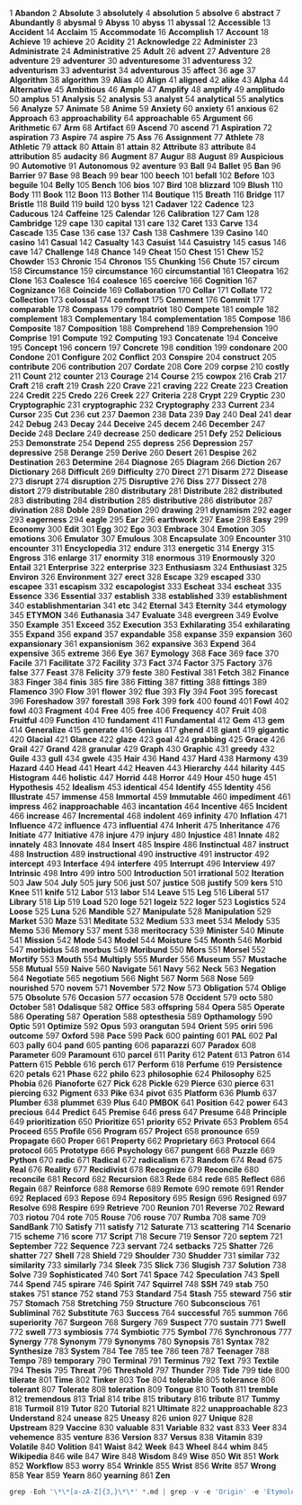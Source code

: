 1	**Abandon**
2	**Absolute**
3	**absolutely**
4	**absolution**
5	**absolve**
6	**abstract**
7	**Abundantly**
8	**abysmal**
9	**Abyss**
10	**abyss**
11	**abyssal**
12	**Accessible**
13	**Accident**
14	**Acclaim**
15	**Accommodate**
16	**Accomplish**
17	**Account**
18	**Achieve**
19	**achieve**
20	**Acidity**
21	**Acknowledge**
22	**Administer**
23	**Administrate**
24	**Administrative**
25	**Adult**
26	**advent**
27	**Adventure**
28	**adventure**
29	**adventurer**
30	**adventuresome**
31	**adventuress**
32	**adventurism**
33	**adventurist**
34	**adventurous**
35	**affect**
36	**age**
37	**Algorithm**
38	**algorithm**
39	**Alias**
40	**Align**
41	**aligned**
42	**alike**
43	**Alpha**
44	**Alternative**
45	**Ambitious**
46	**Ample**
47	**Amplify**
48	**amplify**
49	**amplitudo**
50	**amplus**
51	**Analysis**
52	**analysis**
53	**analyst**
54	**analytical**
55	**analytics**
56	**Analyze**
57	**Animate**
58	**Anime**
59	**Anxiety**
60	**anxiety**
61	**anxious**
62	**Approach**
63	**approachability**
64	**approachable**
65	**Argument**
66	**Arithmetic**
67	**Arm**
68	**Artifact**
69	**Ascend**
70	**ascend**
71	**Aspiration**
72	**aspiration**
73	**Aspire**
74	**aspire**
75	**Ass**
76	**Assignment**
77	**Athlete**
78	**Athletic**
79	**attack**
80	**Attain**
81	**attain**
82	**Attribute**
83	**attribute**
84	**attribution**
85	**audacity**
86	**Augment**
87	**Augur**
88	**August**
89	**Auspicious**
90	**Automotive**
91	**Autonomous**
92	**aventure**
93	**Ball**
94	**Ballet**
95	**Ban**
96	**Barrier**
97	**Base**
98	**Beach**
99	**bear**
100	**beech**
101	**befall**
102	**Before**
103	**beguile**
104	**Belly**
105	**Bench**
106	**bios**
107	**Bird**
108	**blizzard**
109	**Blush**
110	**Body**
111	**Book**
112	**Boon**
113	**Bother**
114	**Boutique**
115	**Breath**
116	**Bridge**
117	**Bristle**
118	**Build**
119	**build**
120	**byss**
121	**Cadaver**
122	**Cadence**
123	**Caducous**
124	**Caffeine**
125	**Calendar**
126	**Calibration**
127	**Cam**
128	**Cambridge**
129	**cape**
130	**capital**
131	**care**
132	**Caret**
133	**Carve**
134	**Cascade**
135	**Case**
136	**case**
137	**Cash**
138	**Cashmere**
139	**Casino**
140	**casino**
141	**Casual**
142	**Casualty**
143	**Casuist**
144	**Casuistry**
145	**casus**
146	**cave**
147	**Challenge**
148	**Chance**
149	**Cheat**
150	**Chest**
151	**Chew**
152	**Chowder**
153	**Chronic**
154	**Chronos**
155	**Chunking**
156	**Chute**
157	**circum**
158	**Circumstance**
159	**circumstance**
160	**circumstantial**
161	**Cleopatra**
162	**Clone**
163	**Coalesce**
164	**coalesce**
165	**coercive**
166	**Cognition**
167	**Cognizance**
168	**Coincide**
169	**Collaboration**
170	**Collar**
171	**Collate**
172	**Collection**
173	**colossal**
174	**comfront**
175	**Comment**
176	**Commit**
177	**comparable**
178	**Compass**
179	**compatriot**
180	**Compete**
181	**comple**
182	**complement**
183	**Complementary**
184	**complementation**
185	**Compose**
186	**Composite**
187	**Composition**
188	**Comprehend**
189	**Comprehension**
190	**Comprise**
191	**Compute**
192	**Computing**
193	**Concatenate**
194	**Conceive**
195	**Concept**
196	**concern**
197	**Concrete**
198	**condition**
199	**condonare**
200	**Condone**
201	**Configure**
202	**Conflict**
203	**Conspire**
204	**construct**
205	**contribute**
206	**contribution**
207	**Cordate**
208	**Core**
209	**corpse**
210	**costly**
211	**Count**
212	**counter**
213	**Courage**
214	**Course**
215	**cowpox**
216	**Crab**
217	**Craft**
218	**craft**
219	**Crash**
220	**Crave**
221	**craving**
222	**Create**
223	**Creation**
224	**Credit**
225	**Credo**
226	**Creek**
227	**Criteria**
228	**Crypt**
229	**Cryptic**
230	**Cryptographic**
231	**cryptographic**
232	**Cryptography**
233	**Current**
234	**Cursor**
235	**Cut**
236	**cut**
237	**Daemon**
238	**Data**
239	**Day**
240	**Deal**
241	**dear**
242	**Debug**
243	**Decay**
244	**Deceive**
245	**decem**
246	**December**
247	**Decide**
248	**Declare**
249	**decrease**
250	**dedicare**
251	**Defy**
252	**Delicious**
253	**Demonstrate**
254	**Depend**
255	**depress**
256	**Depression**
257	**depressive**
258	**Derange**
259	**Derive**
260	**Desert**
261	**Despise**
262	**Destination**
263	**Determine**
264	**Diagnose**
265	**Diagram**
266	**Diction**
267	**Dictionary**
268	**Difficult**
269	**Difficulty**
270	**Direct**
271	**Disarm**
272	**Disease**
273	**disrupt**
274	**disruption**
275	**Disruptive**
276	**Diss**
277	**Dissect**
278	**distort**
279	**distributable**
280	**distributary**
281	**Distribute**
282	**distributed**
283	**distributing**
284	**distribution**
285	**distributive**
286	**distributor**
287	**divination**
288	**Doble**
289	**Donation**
290	**drawing**
291	**dynamism**
292	**eager**
293	**eagerness**
294	**eagle**
295	**Ear**
296	**earthwork**
297	**Ease**
298	**Easy**
299	**Economy**
300	**Edit**
301	**Egg**
302	**Ego**
303	**Embrace**
304	**Emotion**
305	**emotions**
306	**Emulator**
307	**Emulous**
308	**Encapsulate**
309	**Encounter**
310	**encounter**
311	**Encyclopedia**
312	**endure**
313	**energetic**
314	**Energy**
315	**Engross**
316	**enlarge**
317	**enormity**
318	**enormous**
319	**Enormously**
320	**Entail**
321	**Enterprise**
322	**enterprise**
323	**Enthusiasm**
324	**Enthusiast**
325	**Environ**
326	**Environment**
327	**erect**
328	**Escape**
329	**escaped**
330	**escapee**
331	**escapism**
332	**escapologist**
333	**Escheat**
334	**escheat**
335	**Essence**
336	**Essential**
337	**establish**
338	**established**
339	**establishment**
340	**establishmentarian**
341	**etc**
342	**Eternal**
343	**Eternity**
344	**etymology**
345	**ETYMON**
346	**Euthanasia**
347	**Evaluate**
348	**evergreen**
349	**Evolve**
350	**Example**
351	**Exceed**
352	**Execution**
353	**Exhilarating**
354	**exhilarating**
355	**Expand**
356	**expand**
357	**expandable**
358	**expanse**
359	**expansion**
360	**expansionary**
361	**expansionism**
362	**expansive**
363	**Expend**
364	**expensive**
365	**extreme**
366	**Eye**
367	**Eymology**
368	**Face**
369	**face**
370	**Facile**
371	**Facilitate**
372	**Facility**
373	**Fact**
374	**Factor**
375	**Factory**
376	**false**
377	**Feast**
378	**Felicity**
379	**feste**
380	**Festival**
381	**Fetch**
382	**Finance**
383	**Finger**
384	**finis**
385	**fire**
386	**Fitting**
387	**fitting**
388	**fittings**
389	**Flamenco**
390	**Flow**
391	**flower**
392	**flue**
393	**Fly**
394	**Foot**
395	**forecast**
396	**Foreshadow**
397	**forestall**
398	**Fork**
399	**fork**
400	**found**
401	**Fowl**
402	**fowl**
403	**Fragment**
404	**Free**
405	**free**
406	**Frequency**
407	**Fruit**
408	**Fruitful**
409	**Function**
410	**fundament**
411	**Fundamental**
412	**Gem**
413	**gem**
414	**Generalize**
415	**generate**
416	**Genius**
417	**ghend**
418	**giant**
419	**gigantic**
420	**Glacial**
421	**Glance**
422	**glaze**
423	**goal**
424	**grabbing**
425	**Grace**
426	**Grail**
427	**Grand**
428	**granular**
429	**Graph**
430	**Graphic**
431	**greedy**
432	**Guile**
433	**gull**
434	**gwele**
435	**Hair**
436	**Hand**
437	**Hard**
438	**Harmony**
439	**Hazard**
440	**Head**
441	**Heart**
442	**Heaven**
443	**Hierarchy**
444	**hilarity**
445	**Histogram**
446	**holistic**
447	**Horrid**
448	**Horror**
449	**Hour**
450	**huge**
451	**Hypothesis**
452	**Idealism**
453	**identical**
454	**Identify**
455	**Identity**
456	**Illustrate**
457	**immense**
458	**Immortal**
459	**Immutable**
460	**impediment**
461	**impress**
462	**inapproachable**
463	**incantation**
464	**Incentive**
465	**Incident**
466	**increase**
467	**Incremental**
468	**indolent**
469	**infinity**
470	**Inflation**
471	**Influence**
472	**influence**
473	**influential**
474	**Inherit**
475	**Inheritance**
476	**Initiate**
477	**Initiative**
478	**injure**
479	**injury**
480	**Injustice**
481	**Innate**
482	**innately**
483	**Innovate**
484	**Insert**
485	**Inspire**
486	**Instinctual**
487	**instruct**
488	**Instruction**
489	**instructional**
490	**instructive**
491	**instructor**
492	**intercept**
493	**Interface**
494	**interfere**
495	**Interrupt**
496	**Interview**
497	**Intrinsic**
498	**Intro**
499	**intro**
500	**Introduction**
501	**irrational**
502	**Iteration**
503	**Jaw**
504	**July**
505	**jury**
506	**just**
507	**justice**
508	**justify**
509	**kers**
510	**Knee**
511	**knife**
512	**Labor**
513	**labor**
514	**Leave**
515	**Leg**
516	**Liberal**
517	**Library**
518	**Lip**
519	**Load**
520	**loge**
521	**logeiz**
522	**loger**
523	**Logistics**
524	**Loose**
525	**Luna**
526	**Mandible**
527	**Manipulate**
528	**Manipulation**
529	**Market**
530	**Maze**
531	**Meditate**
532	**Medium**
533	**meet**
534	**Melody**
535	**Memo**
536	**Memory**
537	**ment**
538	**meritocracy**
539	**Minister**
540	**Minute**
541	**Mission**
542	**Mode**
543	**Model**
544	**Moisture**
545	**Month**
546	**Morbid**
547	**morbidus**
548	**morbus**
549	**Moribund**
550	**Mors**
551	**Morsel**
552	**Mortify**
553	**Mouth**
554	**Multiply**
555	**Murder**
556	**Museum**
557	**Mustache**
558	**Mutual**
559	**Naive**
560	**Navigate**
561	**Navy**
562	**Neck**
563	**Negation**
564	**Negotiate**
565	**negotium**
566	**Night**
567	**Norm**
568	**Nose**
569	**nourished**
570	**novem**
571	**November**
572	**Now**
573	**Obligation**
574	**Oblige**
575	**Obsolute**
576	**Occasion**
577	**occasion**
578	**Occident**
579	**octo**
580	**October**
581	**Odalisque**
582	**Office**
583	**offspring**
584	**Opera**
585	**Operate**
586	**Operating**
587	**Operation**
588	**optesthesia**
589	**Opthamology**
590	**Optic**
591	**Optimize**
592	**Opus**
593	**orangutan**
594	**Orient**
595	**oriri**
596	**outcome**
597	**Oxford**
598	**Pace**
599	**Pack**
600	**painting**
601	**PAL**
602	**Pal**
603	**pally**
604	**pand**
605	**panting**
606	**paparazzi**
607	**Paradox**
608	**Parameter**
609	**Paramount**
610	**parcel**
611	**Parity**
612	**Patent**
613	**Patron**
614	**Pattern**
615	**Pebble**
616	**perch**
617	**Perform**
618	**Perfume**
619	**Persistence**
620	**petals**
621	**Phase**
622	**philo**
623	**philosophie**
624	**Philosophy**
625	**Phobia**
626	**Pianoforte**
627	**Pick**
628	**Pickle**
629	**Pierce**
630	**pierce**
631	**piercing**
632	**Pigment**
633	**Pike**
634	**pivot**
635	**Platform**
636	**Plumb**
637	**Plumber**
638	**plummet**
639	**Plus**
640	**PMBOK**
641	**Position**
642	**power**
643	**precious**
644	**Predict**
645	**Premise**
646	**press**
647	**Presume**
648	**Principle**
649	**prioritization**
650	**Prioritize**
651	**priority**
652	**Private**
653	**Problem**
654	**Proceed**
655	**Profile**
656	**Program**
657	**Project**
658	**pronounce**
659	**Propagate**
660	**Proper**
661	**Property**
662	**Proprietary**
663	**Protocol**
664	**protocol**
665	**Prototype**
666	**Psychology**
667	**pungent**
668	**Puzzle**
669	**Python**
670	**radic**
671	**Radical**
672	**radicalism**
673	**Random**
674	**Read**
675	**Real**
676	**Reality**
677	**Recidivist**
678	**Recognize**
679	**Reconcile**
680	**reconcile**
681	**Record**
682	**Recursion**
683	**Rede**
684	**rede**
685	**Reflect**
686	**Regain**
687	**Reinforce**
688	**Remorse**
689	**Remote**
690	**remote**
691	**Render**
692	**Replaced**
693	**Repose**
694	**Repository**
695	**Resign**
696	**Resigned**
697	**Resolve**
698	**Respire**
699	**Retrieve**
700	**Reunion**
701	**Reverse**
702	**Reward**
703	**riotou**
704	**rote**
705	**Rouse**
706	**rouse**
707	**Rumba**
708	**same**
709	**SandBank**
710	**Satisfy**
711	**satisfy**
712	**Saturate**
713	**scattering**
714	**Scenario**
715	**scheme**
716	**score**
717	**Script**
718	**Secure**
719	**Sensor**
720	**septem**
721	**September**
722	**Sequence**
723	**servant**
724	**setbacks**
725	**Shatter**
726	**shatter**
727	**Shell**
728	**Shield**
729	**Shoulder**
730	**Shudder**
731	**similar**
732	**similarity**
733	**similarly**
734	**Sleek**
735	**Slick**
736	**Slugish**
737	**Solution**
738	**Solve**
739	**Sophisticated**
740	**Sort**
741	**Space**
742	**Speculation**
743	**Spell**
744	**Spend**
745	**spirare**
746	**Spirit**
747	**Squirrel**
748	**SSH**
749	**stab**
750	**stakes**
751	**stance**
752	**stand**
753	**Standard**
754	**Stash**
755	**steward**
756	**stir**
757	**Stomach**
758	**Stretching**
759	**Structure**
760	**Subconscious**
761	**Subliminal**
762	**Substitute**
763	**Success**
764	**successful**
765	**summon**
766	**superiority**
767	**Surgeon**
768	**Surgery**
769	**Suspect**
770	**sustain**
771	**Swell**
772	**swell**
773	**symbiosis**
774	**Symbiotic**
775	**Symbol**
776	**Synchronous**
777	**Synergy**
778	**Synonym**
779	**Synonyms**
780	**Synopsis**
781	**Syntax**
782	**Synthesize**
783	**System**
784	**Tee**
785	**tee**
786	**teen**
787	**Teenager**
788	**Tempo**
789	**temporary**
790	**Terminal**
791	**Terminus**
792	**Text**
793	**Textile**
794	**Thesis**
795	**Threat**
796	**Threshold**
797	**Thunder**
798	**Tide**
799	**tide**
800	**tilerate**
801	**Time**
802	**Tinker**
803	**Toe**
804	**tolerable**
805	**tolerance**
806	**tolerant**
807	**Tolerate**
808	**toleration**
809	**Tongue**
810	**Tooth**
811	**tremble**
812	**tremendous**
813	**Trial**
814	**tribe**
815	**tributary**
816	**tribute**
817	**Tummy**
818	**Turmoil**
819	**Tutor**
820	**Tutorial**
821	**Ultimate**
822	**unapproachable**
823	**Understand**
824	**unease**
825	**Uneasy**
826	**union**
827	**Unique**
828	**Upstream**
829	**Vaccine**
830	**valuable**
831	**Variable**
832	**vast**
833	**Veer**
834	**vehemence**
835	**venture**
836	**Version**
837	**Versus**
838	**Vitamin**
839	**Volatile**
840	**Volition**
841	**Waist**
842	**Week**
843	**Wheel**
844	**whim**
845	**Wikipedia**
846	**wile**
847	**Wire**
848	**Wisdom**
849	**Wise**
850	**Wit**
851	**Work**
852	**Workflow**
853	**worry**
854	**Wrinkle**
855	**Wrist**
856	**Write**
857	**Wrong**
858	**Year**
859	**Yearn**
860	**yearning**
861	**Zen**



```python
grep -Eoh '\*\*[a-zA-Z]{3,}\*\*' *.md | grep -v -e 'Origin' -e 'Etymology' -e 'OED' | sort -f |  uniq  | nl > words_list.md
```

